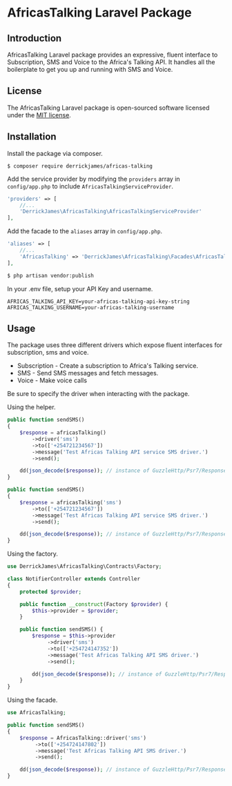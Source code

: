 # AfricasTalking Laravel Package

## Introduction

AfricasTalking Laravel package provides an expressive, fluent interface to
Subscription, SMS and Voice to the Africa's Talking API. It handles all the boilerplate to get you up and running with SMS and Voice.

## License

The AfricasTalking Laravel package is open-sourced software licensed under the [MIT license](http://opensource.org/licenses/MIT).

## Installation

Install the package via composer.

    $ composer require derrickjames/africas-talking

Add the service provider by modifying the `providers` array in `config/app.php`
to include `AfricasTalkingServiceProvider`.
```php
'providers' => [
    //...
    'DerrickJames\AfricasTalking\AfricasTalkingServiceProvider'
],
```

Add the facade to the `aliases` array in `config/app.php`.
```php
'aliases' => [
    //...
    'AfricasTalking' => 'DerrickJames\AfricasTalking\Facades\AfricasTalking'
],
```
```bash
$ php artisan vendor:publish
```

In your .env file, setup your API Key and username.

    AFRICAS_TALKING_API_KEY=your-africas-talking-api-key-string
    AFRICAS_TALKING_USERNAME=your-africas-talking-username

## Usage

The package uses three different drivers which expose fluent interfaces for subscription, sms and voice.

  * Subscription - Create a subscription to Africa's Talking service.
  * SMS - Send SMS messages and fetch messages.
  * Voice - Make voice calls

Be sure to specify the driver when interacting with the package.

Using the helper.
```php
public function sendSMS()
{
    $response = africasTalking()
        ->driver('sms')
        ->to(['+254721234567'])
        ->message('Test Africas Talking API service SMS driver.')
        ->send();

    dd(json_decode($response)); // instance of GuzzleHttp/Psr7/Response
}
```

```php
public function sendSMS()
{
    $response = africasTalking('sms')
        ->to(['+254721234567'])
        ->message('Test Africas Talking API service SMS driver.')
        ->send();

    dd(json_decode($response)); // instance of GuzzleHttp/Psr7/Response
}
```

Using the factory.

```php
use DerrickJames\AfricasTalking\Contracts\Factory;

class NotifierController extends Controller
{
    protected $provider;

    public function __construct(Factory $provider) {
        $this->provider = $provider;
    }

    public function sendSMS() {
        $response = $this->provider
             ->driver('sms')
             ->to(['+254724147352'])
             ->message('Test Africas Talking API SMS driver.')
             ->send();

        dd(json_decode($response)); // instance of GuzzleHttp/Psr7/Response
    }
}
```

Using the facade.

```php
use AfricasTalking;

public function sendSMS()
{
    $response = AfricasTalking::driver('sms')
         ->to(['+254724147802'])
         ->message('Test Africas Talking API SMS driver.')
         ->send();

    dd(json_decode($response)); // instance of GuzzleHttp/Psr7/Response
}
```
